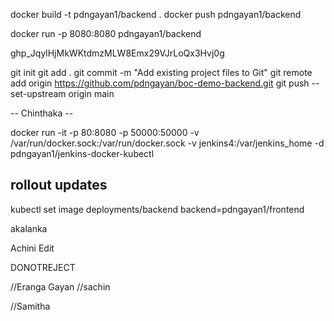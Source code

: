docker build  -t pdngayan1/backend .
docker push pdngayan1/backend

docker run -p 8080:8080 pdngayan1/backend



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


git init
git add .
git commit -m "Add existing project files to Git"
git remote add origin https://github.com/pdngayan/boc-demo-backend.git
git push --set-upstream origin main 

-- Chinthaka --


docker run -it -p 80:8080 -p 50000:50000 -v /var/run/docker.sock:/var/run/docker.sock -v jenkins4:/var/jenkins_home -d pdngayan1/jenkins-docker-kubectl

rollout updates
---
kubectl set image deployments/backend backend=pdngayan1/frontend

akalanka

Achini Edit













DONOTREJECT



//Eranga
Gayan
//sachin

//Samitha